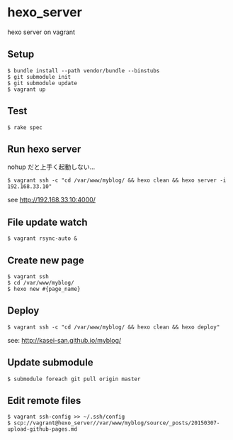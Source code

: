 # hexo_server
hexo server on vagrant

## Setup

```sh-session
$ bundle install --path vendor/bundle --binstubs
$ git submodule init
$ git submodule update
$ vagrant up
```

## Test

```sh-session
$ rake spec
```

## Run hexo server

nohup だと上手く起動しない...
```sh-session
$ vagrant ssh -c "cd /var/www/myblog/ && hexo clean && hexo server -i 192.168.33.10"
```

see http://192.168.33.10:4000/

## File update watch

```sh-sessio
$ vagrant rsync-auto &
```

## Create new page

```sh-session
$ vagrant ssh
$ cd /var/www/myblog/
$ hexo new #{page_name}
```

## Deploy

```sh-session
$ vagrant ssh -c "cd /var/www/myblog/ && hexo clean && hexo deploy"
```

see: http://kasei-san.github.io/myblog/

## Update submodule

```sh-session
$ submodule foreach git pull origin master
```

## Edit remote files

```sh-session
$ vagrant ssh-config >> ~/.ssh/config
$ scp://vagrant@hexo_server//var/www/myblog/source/_posts/20150307-upload-github-pages.md
```
